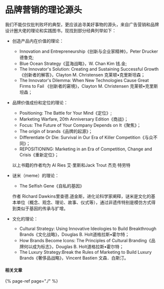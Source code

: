 # 品牌营销的理论源头

我们不能仅仅批判败坏的典型，更应该追寻美好事物的源头，来自广告营销和品牌设计圈大佬的理论和实践图书，现找到部分经典列举如下：



* 创造产品内在价值的理论：
  * Innovation and Entrepreneurship《创新与企业家精神》，Peter Drucker 德鲁克;
  * Blue Ocean Strategy《蓝海战略》，W. Chan Kim 钱.金;
  * The Innovator's Solution: Creating and Sustaining Successful Growth《创新者的解答》，Clayton M. Christensen 克莱顿•克里斯坦森；
  * The Innovator's Dilemma: When New Technologies Cause Great Firms to Fail 《创新者的窘境》，Clayton M. Christensen 克莱顿•克里斯坦森；



* 品牌价值成份和定位的理论：

  * Positioning: The Battle for Your Mind《定位》;
  * Marketing Warfare, 20th Anniversary Edition《商战》；
  * Focus: The Future of Your Company Depends on It《聚焦》；
  * The origin of brands《品牌的起源》；
  * Differentiate Or Die: Survival in Our Era of Killer Competition《与众不同》；
  * REPOSITIONING: Marketing in an Era of Competition, Change and Crisis《重新定位》；

  以上书籍的作者均为 Al Ries 艾·里斯和Jack Trout 杰克·特劳特



* 谜米（meme）的理论：

  * The Selfish Gene《自私的基因》

  作者 Richard Dawkins里查德.道金斯，进化论科学家阐释，谜米是文化的基本单位（概念、观念、理论、故事、仪式等），通过非遗传特别是模仿方式得到类似于基因的传承与扩增。



* 文化的理论：

  * Cultural Strategy: Using Innovative Ideologies to Build Breakthrough Brands《文化战略》，Douglas B. Holt道格拉斯•霍尔特；
  * How Brands Become Icons: The Principles of Cultural Branding《品牌何以成为标志》，Douglas B. Holt道格拉斯•霍尔特；
  * The Luxury Strategy:Break the Rules of Marketing to Build Luxury Brands《奢侈品战略》，Vincent Bastien 文森．白斯汀。

#### 相关文章

{% page-ref page="./" %}





